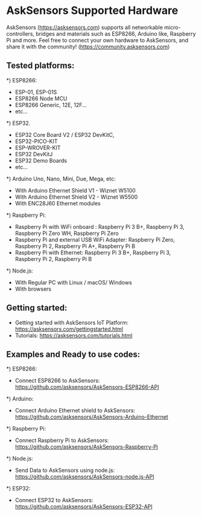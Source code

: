 # AskSensors Supported Hardware
AskSensors (https://asksensors.com) supports all networkable micro-controllers, bridges and materials such as ESP8266, Arduino like, Raspberry Pi and more.
Feel free to connect your own hardware to AskSensors, and share it with the community! (https://community.asksensors.com)

Tested platforms:
-
*) ESP8266:
- ESP-01, ESP-01S
- ESP8266 Node MCU
- ESP8266 Generic, 12E, 12F...
- etc...

*) ESP32.
- ESP32 Core Board V2 / ESP32 DevKitC, 
- ESP32-PICO-KIT
- ESP-WROVER-KIT
- ESP32 DevKitJ
- ESP32 Demo Boards
- etc...

*) Arduino Uno, Nano, Mini, Due, Mega, etc:
- With Arduino Ethernet Shield V1 - Wiznet W5100
- With Arduino Ethernet Shield V2 - Wiznet W5500
- With ENC28J60 Ethernet modules

*) Raspberry Pi:
- Raspberry Pi with WiFi onboard : Raspberry Pi 3 B+, Raspberry Pi 3, Raspberry Pi Zero WH, Raspberry Pi Zero
- Raspberry Pi and external USB WiFi Adapter: Raspberry Pi Zero, Raspberry Pi 2, Raspberry Pi A+, Raspberry Pi B
- Raspberry Pi with Ethernet: Raspberry Pi 3 B+, Raspberry Pi 3, Raspberry Pi 2, Raspberry Pi B

*) Node.js: 
- With Regular PC with Linux / macOS/ Windows
- With browsers

Getting started:
- 
- Getting started with AskSensors IoT Platform: https://asksensors.com/gettingstarted.html
- Tutorials: https://asksensors.com/tutorials.html

Examples and Ready to use codes:
-

*) ESP8266:
- Connect ESP8266 to AskSensors: https://github.com/asksensors/AskSensors-ESP8266-API

*) Arduino:
- Connect Arduino Ethernet shield to AskSensors: https://github.com/asksensors/AskSensors-Arduino-Ethernet 

*) Raspberry Pi:
- Connect Raspberry Pi to AskSensors: https://github.com/asksensors/AskSensors-Raspberry-Pi

*) Node.js:
- Send Data to AskSensors using node.js: https://github.com/asksensors/AskSensors-node.js-API

*) ESP32:
- Connect ESP32 to AskSensors: https://github.com/asksensors/AskSensors-ESP32-API


